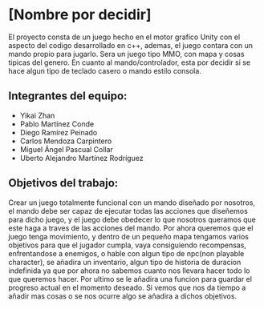 # [Nombre por decidir]

El proyecto consta de un juego hecho en el motor grafico Unity con el aspecto del codigo desarrollado en c++, ademas, el juego contara con un mando propio para jugarlo. Sera un juego tipo MMO, con mapa y cosas tipicas del genero. En cuanto al mando/controlador, esta por decidir si se hace algun tipo de teclado casero o mando estilo consola. 

## Integrantes del equipo:

- Yikai Zhan
- Pablo Martínez Conde
- Diego Ramírez Peinado
- Carlos Mendoza Carpintero
- Miguel Ángel Pascual Collar
- Uberto Alejandro Martínez Rodríguez

## Objetivos del trabajo:

Crear un juego totalmente funcional con un mando diseñado por nosotros, el mando debe ser capaz de ejecutar todas las acciones que diseñemos para dicho juego, y el juego debe obedecer lo que nosotros queramos que este haga a traves de las acciones del mando. Por ahora queremos que el juego tenga movimiento, y dentro de un pequeño mapa tengamos varios objetivos para que el jugador cumpla, vaya consiguiendo recompensas, enfrentandose a enemigos, o hable con algun tipo de npc(non playable character), se añadira un inventario, algun tipo de historia de duracion indefinida ya que por ahora no sabemos cuanto nos llevara hacer todo lo que queremos hacer. Por ultimo se le añadira una funcion para guardar el progreso actual en el momento deseado. Si vemos que nos da tiempo a añadir mas cosas o se nos ocurre algo se añadira a dichos objetivos.
